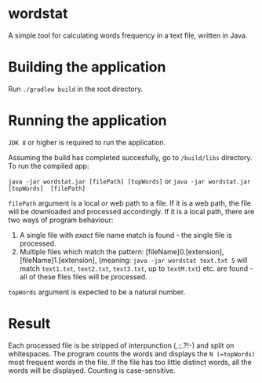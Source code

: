 # wordstat
A simple tool for calculating words frequency in a text file, written in Java. 

# Building the application
Run `./gradlew build` in the root directory.

# Running the application
`JDK 8` or higher is required to run the application.

Assuming the build has completed succesfully, go to `/build/libs` directory.
To run the compiled app:

`java -jar wordstat.jar [filePath] [topWords]`
or
`java -jar wordstat.jar [topWords]  [filePath]`

`filePath` argument is a local or web path to a file.
If it is a web path, the file will be downloaded and processed accordingly.
If it is a local path, there are two ways of program behaviour:

1. A single file with _exact_ file name match is found - the single file is processed.
2. Multiple files which match the pattern: [fileName]0.[extension], [fileName]1.[extension], (meaning: `java -jar wordstat text.txt 5` will match `text1.txt`, `text2.txt`, `text3.txt`, up to `textM.txt`)  etc. are found - all of these files files will be processed.

`topWords` argument is expected to be a natural number.

# Result

Each processed file is be stripped of interpunction (,:;.?!-) and split on whitespaces. 
The program counts the words and displays the `N (=topWords)` most frequent words in the file. 
If the file has too little distinct words, all the words will be displayed.
Counting is case-sensitive.
